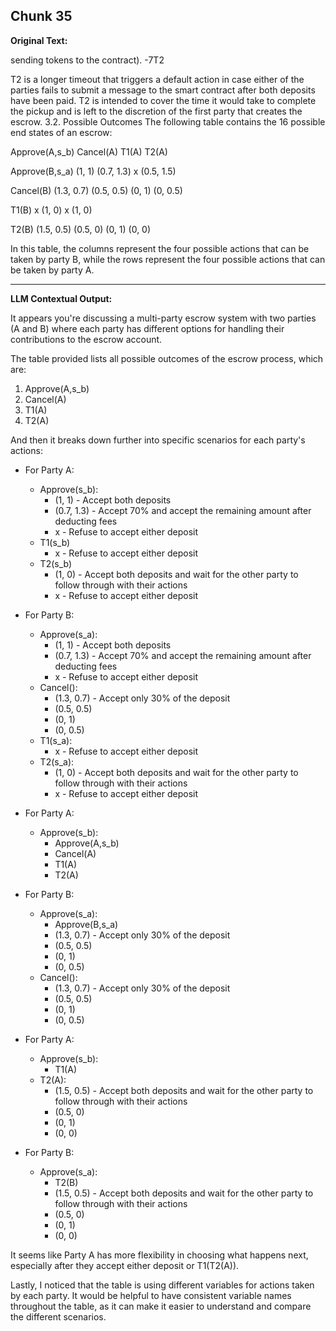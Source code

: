 ## Chunk 35

**Original Text:**

sending tokens to the contract). -7T2

T2 is a longer timeout that triggers a default action in case either of the parties fails to submit a
message to the smart contract after both deposits have been paid. T2 is intended to cover the
time it would take to complete the pickup and is left to the discretion of the first party that creates the escrow. 3.2. Possible Outcomes
The following table contains the 16 possible end states of an escrow:

Approve(A,s_b)
Cancel(A)
T1(A)
T2(A)

Approve(B,s_a)
(1, 1)
(0.7, 1.3)
x
(0.5, 1.5)

Cancel(B)
(1.3, 0.7)
(0.5, 0.5)
(0, 1)
(0, 0.5)

T1(B)
x
(1, 0)
x
(1, 0)

T2(B)
(1.5, 0.5)
(0.5, 0)
(0, 1)
(0, 0)

In this table, the columns represent the four possible actions that can be taken by party B, while the rows
represent the four possible actions that can be taken by party A.

---

**LLM Contextual Output:**

It appears you're discussing a multi-party escrow system with two parties (A and B) where each party has different options for handling their contributions to the escrow account.

The table provided lists all possible outcomes of the escrow process, which are:

1. Approve(A,s_b)
2. Cancel(A)
3. T1(A)
4. T2(A)

And then it breaks down further into specific scenarios for each party's actions:

- For Party A:
  - Approve(s_b): 
    + (1, 1) - Accept both deposits
    + (0.7, 1.3) - Accept 70% and accept the remaining amount after deducting fees
    + x - Refuse to accept either deposit
  - T1(s_b)
    + x - Refuse to accept either deposit
  - T2(s_b)
    + (1, 0) - Accept both deposits and wait for the other party to follow through with their actions
    + x - Refuse to accept either deposit

- For Party B:
  - Approve(s_a):
    + (1, 1) - Accept both deposits
    + (0.7, 1.3) - Accept 70% and accept the remaining amount after deducting fees
    + x - Refuse to accept either deposit
  - Cancel():
    - (1.3, 0.7) - Accept only 30% of the deposit
    - (0.5, 0.5)
    - (0, 1)
    - (0, 0.5)
  - T1(s_a):
    + x - Refuse to accept either deposit
  - T2(s_a):
    + (1, 0) - Accept both deposits and wait for the other party to follow through with their actions
    + x - Refuse to accept either deposit

- For Party A:
  - Approve(s_b):
    + Approve(A,s_b)
    + Cancel(A)
    + T1(A)
    + T2(A)

- For Party B:
  - Approve(s_a):
    + Approve(B,s_a)
    + (1.3, 0.7) - Accept only 30% of the deposit
    + (0.5, 0.5)
    + (0, 1)
    + (0, 0.5)
  - Cancel():
    - (1.3, 0.7) - Accept only 30% of the deposit
    - (0.5, 0.5)
    - (0, 1)
    - (0, 0.5)

- For Party A:
  - Approve(s_b):
    + T1(A)
  - T2(A):
    + (1.5, 0.5) - Accept both deposits and wait for the other party to follow through with their actions
    + (0.5, 0)
    + (0, 1)
    + (0, 0)

- For Party B:
  - Approve(s_a):
    + T2(B)
    - (1.5, 0.5) - Accept both deposits and wait for the other party to follow through with their actions
    - (0.5, 0)
    - (0, 1)
    - (0, 0)

It seems like Party A has more flexibility in choosing what happens next, especially after they accept either deposit or T1(T2(A)).

Lastly, I noticed that the table is using different variables for actions taken by each party. It would be helpful to have consistent variable names throughout the table, as it can make it easier to understand and compare the different scenarios.
